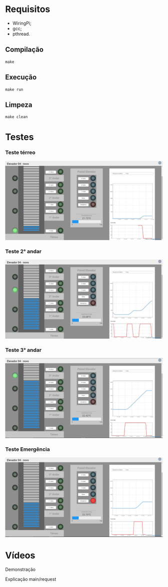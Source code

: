 # Requisitos

- WiringPi;
- gcc;
- pthread.

## Compilação

```
make
```
## Execução

```
make run
```

## Limpeza
```
make clean
```

# Testes
### Teste térreo
![](./Assets/expUpT.jpg)
### Teste 2° andar
![](./Assets/expUp2.jpg)
### Teste 3° andar
![](./Assets/expUp3.jpg)
### Teste Emergência 
![](./Assets/expEmergency.png)

# Vídeos

<a href="https://www.youtube.com/watch?v=FieWaT5s1zc" target="_blank" style="text-decoration: none;">Demonstração</a>

<a href="https://www.youtube.com/watch?v=edrqHS1ugyU" target="_blank" style="text-decoration: none;">Explicação main/request</a>